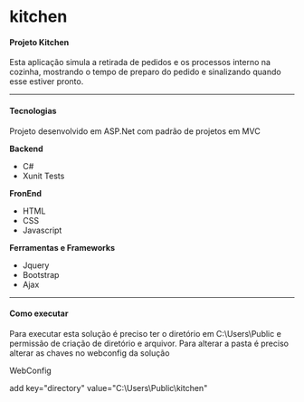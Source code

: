 # kitchen
<h4>Projeto Kitchen</h4>
Esta aplicação simula a retirada de pedidos e os processos interno na cozinha, mostrando o tempo de preparo do pedido e sinalizando quando esse estiver pronto.
<hr>
<h4>Tecnologias</h4>

Projeto desenvolvido em ASP.Net com padrão de projetos em MVC


<b>Backend</b>
<ul>
  <li>C#</li>
  <li>Xunit Tests</li>
</ul>

<b>FronEnd</b>
<ul>  
  <li>HTML</li>
  <li>CSS</li>
  <li>Javascript</li>
</ul>

<b>Ferramentas e Frameworks</b>
<ul>
  <li>Jquery</li>
  <li>Bootstrap</li>
  <li>Ajax</li>
</ul>

<hr>
<h4>Como executar</h4>
Para executar esta solução é preciso ter o diretório em C:\Users\Public e permissão de criação de diretório e arquivor. 
Para alterar a pasta é preciso alterar as chaves no webconfig da solução

WebConfig

add key="directory" value="C:\Users\Public\kitchen"
